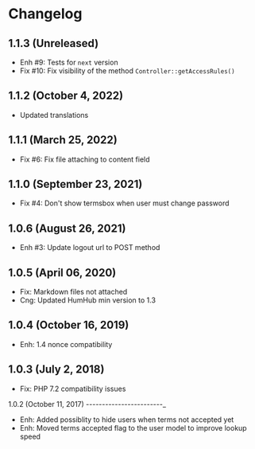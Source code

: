 Changelog
=========

1.1.3 (Unreleased)
----------------------
- Enh #9: Tests for `next` version
- Fix #10: Fix visibility of the method `Controller::getAccessRules()`

1.1.2  (October 4, 2022)
------------------------
- Updated translations

1.1.1  (March 25, 2022)
-----------------------
- Fix #6: Fix file attaching to content field

1.1.0  (September 23, 2021)
----------------------------
- Fix #4: Don't show termsbox when user must change password

1.0.6  (August 26, 2021)
------------------------
- Enh #3: Update logout url to POST method

1.0.5  (April 06, 2020)
---------------------
- Fix: Markdown files not attached
- Cng: Updated HumHub min version to 1.3

1.0.4  (October 16, 2019)
---------------------
- Enh: 1.4 nonce compatibility

1.0.3  (July 2, 2018)
---------------------
- Fix: PHP 7.2 compatibility issues


1.0.2  (October 11, 2017)
------------------------_
- Enh: Added possiblity to hide users when terms not accepted yet
- Enh: Moved terms accepted flag to the user model to improve lookup speed 

